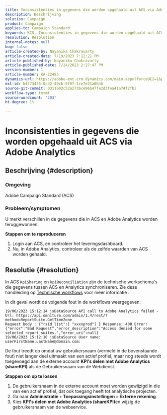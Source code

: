 ```yaml
---
title: Inconsistenties in gegevens die worden opgehaald uit ACS via Adobe Analytics
description: Beschrijving
solution: Campaign
product: Campaign
applies-to: Campaign Standard
keywords: KCS, Inconsistenties in gegevens die worden opgehaald uit ACS, Adobe Campaign Standard, Adobe Analytics, Share KPIs met Adobe Analytics
resolution: Resolution
internal-notes: null
bug: false
article-created-by: Nayanika Chakravarty
article-created-date: 7/19/2023 7:12:21 PM
article-published-by: Nayanika Chakravarty
article-published-date: 7/24/2023 2:27:47 PM
version-number: 1
article-number: KA-22483
dynamics-url: https://adobe-ent.crm.dynamics.com/main.aspx?forceUCI=1&pagetype=entityrecord&etn=knowledgearticle&id=f3f9052e-6826-ee11-9966-6045bd006c82
exl-id: b4773455-0cd2-49cb-9f9f-1ce7e21a0b46
source-git-commit: 0311a02c52a273bce96b47fe2d3fea41a74f2fb2
workflow-type: tm+mt
source-wordcount: '203'
ht-degree: 1%

---
```


# Inconsistenties in gegevens die worden opgehaald uit ACS via Adobe Analytics

## Beschrijving {#description}


### Omgeving

Adobe Campaign Standard (ACS)

### Probleem/symptomen

U merkt verschillen in de gegevens die in ACS en Adobe Analytics worden teruggewonnen.

<b>Stappen om te reproduceren</b>

1. Login aan ACS, en controleer het leveringsdashboard.
2. Nu, in Adobe Analytics, controleer als de zelfde waarden van ACS worden gehaald.



## Resolutie {#resolution}


In ACS `KpiSharing` en `kpiReconciliation` zijn de technische werkschema&#39;s die gegevens tussen ACS en Analytics synchroniseren. Zie deze handleiding op [Technische workflows](https://experienceleague.adobe.com/docs/campaign-standard/using/administrating/application-settings/technical-workflows.html?lang=en) voor meer informatie .

In dit geval wordt de volgende fout in de workflows weergegeven:


```
19/06/2023 15:12:14 jsDataSource API call to Adobe Analytics failed - Url: https://api.omniture.com/admin/1.4/rest/?method=ReportSuite.GetTimeZone
Request body : {"rsid_list":[ "xxxxprod"] } Response: 400 Error: {"error":"Bad Request","error_description":"Access denied for some selected report suites.","error_uri":null}
19/06/2023 15:12:10 jsDataSource User name: userFirstName.LastName@domain.com:
```


De fout treedt op omdat uw gebruikersnaam (vermeld in de bovenstaande fout) niet langer deel uitmaakt van een actief profiel, maar nog steeds wordt toegevoegd aan de externe account <b>KPI&#39;s delen met Adobe Analytics (shareKPI)</b> als de Gebruikersnaam van de Webdienst.

<b>Stappen om op te lossen</b>

1. De gebruikersnaam in de externe account moet worden gewijzigd in die van een actief profiel, dat ook toegang heeft tot analytische projecten.
2. Ga naar <b>Administratie</b> `>`  <b>Toepassingsinstellingen</b> `>`  <b>Externe rekening</b>.
3. Kies <b>KPI&#39;s delen met Adobe Analytics (shareKPI)</b>en wijzig de gebruikersnaam van de webservice.
